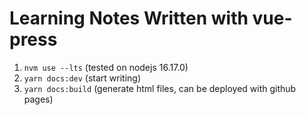 # Learning Notes Written with vue-press

1. `nvm use --lts` (tested on nodejs 16.17.0)
2. `yarn docs:dev` (start writing)
3. `yarn docs:build` (generate html files, can be deployed with github pages)

